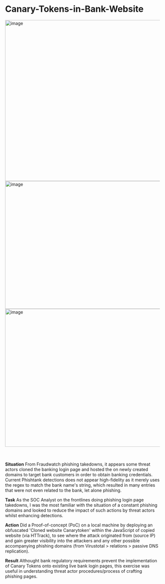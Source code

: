 # Canary-Tokens-in-Bank-Website

<img width="524" height="524" alt="image" src="https://github.com/user-attachments/assets/0b201f08-bfb0-4c01-8dde-63e71274600c" />  
<br/>
<img width="893" height="416" alt="image" src="https://github.com/user-attachments/assets/c6707157-d065-4118-96ec-972dff3b234c" />
<br/>
<img width="975" height="449" alt="image" src="https://github.com/user-attachments/assets/05cf2f65-9b4a-4583-acf3-185c095d00e9" />
<br/><br/><br/>

**Situation**
From Fraudwatch phishing takedowns, it appears some threat actors cloned the banking login page and hosted the on newly created domains to target bank customers in order to obtain banking credentials.
Current Phishtank detections does not appear high-fidelity as it merely uses the regex to match the bank name's string, which resulted in many entries that were not even related to the bank, let alone phishing.

**Task**
As the SOC Analyst on the frontlines doing phishing login page takedowns, I was the most familiar with the situation of a constant phishing domains and looked to reduce the impact of such actions by threat actors whilst enhancing detections.

**Action**
Did a Proof-of-concept (PoC) on a local machine by deploying an obfuscated 'Cloned website Canarytoken' within the JavaScript of copied website (via HTTrack), to see where the attack originated from (source IP) and gain greater visibility into the attackers and any other possible accompanying phishing domains (from Virustotal > relations > passive DNS replication).

**Result**
Althought bank regulatory requirements prevent the implementation of Canary Tokens onto existing live bank login pages, this exercise was useful in understanding threat actor procedures/process of crafting phishing pages.


